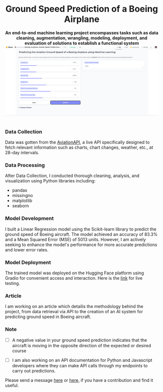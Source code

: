 <div align="center">
    <h1>Ground Speed Prediction of a Boeing Airplane</h1>
    <strong>An end-to-end machine learning project encompasses tasks such as data cleaning, augmentation, wrangling, modeling, deployment, and evaluation of solutions to establish a functional system</strong>
    <img src="deploy.png" width='650' /> 
</div>

<br>

### Data Collection
Data was gotten from the [AviationAPI](https://docs.aviationapi.com/#tag/VATSIM), a live API specifically designed to fetch relevant information such as charts, chart changes, weather, etc., at 28-day intervals.

### Data Processing
After Data Collection, I conducted thorough cleaning, analysis, and visualization using Python libraries including:
- pandas
- missingno
- matplotlib
- seaborn

### Model Development
I built a Linear Regression model using the Scikit-learn library to predict the ground speed of Boeing aircraft. The model achieved an accuracy of 83.3% and a Mean Squared Error (MSE) of 5013 units. However, I am actively seeking to enhance the model's performance for more accurate predictions and lower error rates.

### Model Deployment
The trained model was deployed on the Hugging Face platform using Gradio for convenient access and interaction. Here is the [link](https://huggingface.co/spaces/freeemanai/Boeing-Airplane-Ground-Speed-Prediction) for live testing.  

### Article
I am working on an article which detailis the methodology behind the project, from data retrieval via API to the creation of an AI system for predicting ground speed in Boeing aircraft.



### Note

- [ ] A negative value in your ground speed prediction indicates that the aircraft is moving in the opposite direction of the expected or desired course 
    
- [ ] I am also working on an API documentation for Python and Javascript developers where they can make API calls through my endpoints to carry out predictions.



Please send a message [here](mubaraqgbolahan014@gmail.com) or [here](https://www.linkedin.com/in/mubaraq-onipede-05562b189/), if you have a contribution and find it useful.
